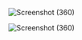 ![Screenshot (360)](https://user-images.githubusercontent.com/91689114/182641693-f9b2ea2d-bdc9-461a-947c-8db014ac4e35.png)




![Screenshot (360)](https://user-images.githubusercontent.com/91689114/182641800-63189544-bdbf-445f-977e-d7a4076c3fd5.png)

